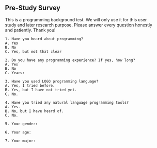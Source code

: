 ## Pre-Study Survey

This is a programming background test. We will only use it for this user study and later research purpose. Please answer every question honestly and patiently. Thank you!

```
1. Have you heard about programming?
A. Yes
B. No
C. Yes, but not that clear
```
```
2. Do you have any programming experience? If yes, how long?
A. Yes
B. No
C. Years:
```

```
3. Have you used LOGO programming language?
A. Yes, I tried before.
B. Yes, but I have not tried yet.
C. No.
```

```
4. Have you tried any natural language programming tools?
A. Yes.
B. No, but I have heard of.
C. No.
```

```
5. Your gender:
```

```
6. Your age:
```

```
7. Your major:
```

 
